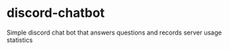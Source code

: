 # discord-chatbot
Simple discord chat bot that answers questions and records server usage statistics
